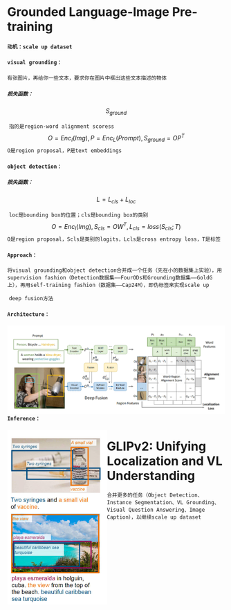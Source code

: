 # Grounded Language-Image Pre-training

#### `动机：scale up dataset`

#### `visual grounding：`

​	`有张图片，再给你一些文本，要求你在图片中框出这些文本描述的物体`

##### 	`损失函数：`

$$
\textit{S}_{ground}
$$

​		`指的是region-word alignment scoress`
$$
\textit{O}=Enc_I(Img),P=Enc_L(Prompt),S_{ground}=\textit{O}\textit{P}^T
$$
​		`O是region proposal，P是text embeddings`

#### `object detection：`

##### 	`损失函数：`

$$
\textit{L}=\textit{L}_{cls}+\textit{L}_{loc}
$$

​		`loc是bounding box的位置；cls是bounding box的类别`
$$
\textit{O}=Enc_I(Img),S_{cls}=\textit{O}\textit{W}^T,\textit{L}_{cls}=loss(\textit{S}_{cls};\textit{T})
$$
​		`O是region proposal，Scls是类别的logits，Lcls是cross entropy loss，T是标签`

#### `Approach：`

​	`将visual grounding和object detection合并成一个任务（先在小的数据集上实验），用supervision fashion（Detection数据集——FourODs和Grounding数据集——GoldG上），再用self-training fashion（数据集——Cap24M），即伪标签来实现scale up`

​	`deep fusion方法`

#### `Architecture：`

<img src=".\Architecture.jpg" style="zoom:50%;" align="left"/>

#### `Inference：`

<img src=".\Inference.jpg" style="zoom:50%;" align="left"/>

# GLIPv2: Unifying Localization and VL Understanding

`合并更多的任务（Object Detection、Instance Segmentation、VL Grounding、Visual Question Answering、Image Caption），以继续scale up dataset`